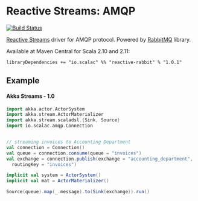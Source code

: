 Reactive Streams: AMQP
====

[![Build Status](https://travis-ci.org/ScalaConsultants/reactive-rabbit.svg?branch=master)](https://travis-ci.org/ScalaConsultants/reactive-rabbit)

[Reactive Streams](http://www.reactive-streams.org) driver for AMQP protocol. Powered by [RabbitMQ](https://www.rabbitmq.com/) library.

Available at Maven Central for Scala 2.10 and 2.11:

    libraryDependencies += "io.scalac" %% "reactive-rabbit" % "1.0.1"

Example
----

#### Akka Streams - 1.0

```Scala
import akka.actor.ActorSystem
import akka.stream.ActorMaterializer
import akka.stream.scaladsl.{Sink, Source}
import io.scalac.amqp.Connection


// streaming invoices to Accounting Department
val connection = Connection()
val queue = connection.consume(queue = "invoices")
val exchange = connection.publish(exchange = "accounting_department",
  routingKey = "invoices")

implicit val system = ActorSystem()
implicit val mat = ActorMaterializer()

Source(queue).map(_.message).to(Sink(exchange)).run()
```
